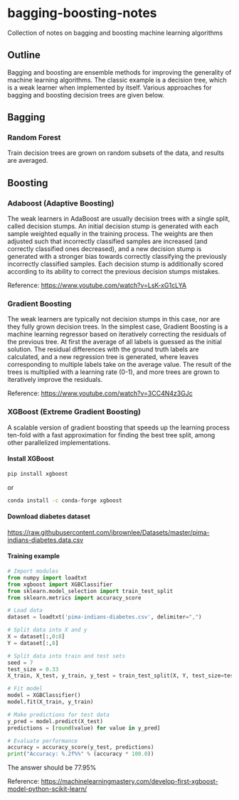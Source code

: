 # bagging-boosting-notes
Collection of notes on bagging and boosting machine learning algorithms

## Outline
Bagging and boosting are ensemble methods for improving the generality of machine learning algorithms. The classic example is a decision tree, which is a weak learner when implemented by itself. Various approaches for bagging and boosting decision trees are given below.

## Bagging
### Random Forest
Train decision trees are grown on random subsets of the data, and results are averaged.

## Boosting
### Adaboost (Adaptive Boosting)
The weak learners in AdaBoost are usually decision trees with a single split, called decision stumps. An initial decision stump is generated with each sample weighted equally in the training process. The weights are then adjusted such that incorrectly classified samples are increased (and correctly classified ones decreased), and a new decision stump is generated with a stronger bias towards correctly classifying the previously incorrectly classified samples. Each decision stump is additionally scored according to its ability to correct the previous decision stumps mistakes.

Reference: https://www.youtube.com/watch?v=LsK-xG1cLYA

### Gradient Boosting
The weak learners are typically not decision stumps in this case, nor are they fully grown decision trees. In the simplest case, Gradient Boosting is a machine learning regressor based on iteratively correcting the residuals of the previous tree. At first the average of all labels is guessed as the initial solution. The residual differences with the ground truth labels are calculated, and a new regression tree is generated, where leaves corresponding to multiple labels take on the average value. The result of the trees is multiplied with a learning rate (0-1), and more trees are grown to iteratively improve the residuals.

Reference: https://www.youtube.com/watch?v=3CC4N4z3GJc

### XGBoost (Extreme Gradient Boosting)
A scalable version of gradient boosting that speeds up the learning process ten-fold with a fast approximation for finding the best tree split, among other parallelized implementations.

#### Install XGBoost
```bash
pip install xgboost
```
or
```bash
conda install -c conda-forge xgboost
```

#### Download diabetes dataset
https://raw.githubusercontent.com/jbrownlee/Datasets/master/pima-indians-diabetes.data.csv

#### Training example
```python
# Import modules
from numpy import loadtxt
from xgboost import XGBClassifier
from sklearn.model_selection import train_test_split
from sklearn.metrics import accuracy_score

# Load data
dataset = loadtxt('pima-indians-diabetes.csv', delimiter=",")

# Split data into X and y
X = dataset[:,0:8]
Y = dataset[:,8]

# Split data into train and test sets
seed = 7
test_size = 0.33
X_train, X_test, y_train, y_test = train_test_split(X, Y, test_size=test_size, random_state=seed)

# Fit model
model = XGBClassifier()
model.fit(X_train, y_train)

# Make predictions for test data
y_pred = model.predict(X_test)
predictions = [round(value) for value in y_pred]

# Evaluate performance
accuracy = accuracy_score(y_test, predictions)
print("Accuracy: %.2f%%" % (accuracy * 100.0))
```

The answer should be 77.95%

Reference: https://machinelearningmastery.com/develop-first-xgboost-model-python-scikit-learn/
